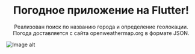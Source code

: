 <h1 align="center">Погодное приложение на Flutter!</h1>

<p align="center">Реализован поиск по названию города и определение геолокации.
Погода доставляется с сайта openweathermap.org в формате JSON.</p>

![Image alt](https://github.com/kirillvikhlyaev/weatherApp/main/screenshots/main_screen.PNG)
